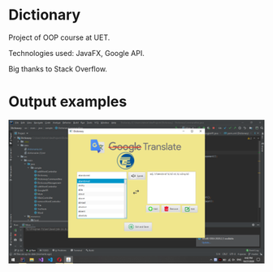 # Dictionary

Project of OOP course at UET.

Technologies used: JavaFX, Google API.
  
Big thanks to Stack Overflow.     

# Output examples
![alt text](https://github.com/daoducanhc/Dictionary/blob/master/Dictionary.png)
